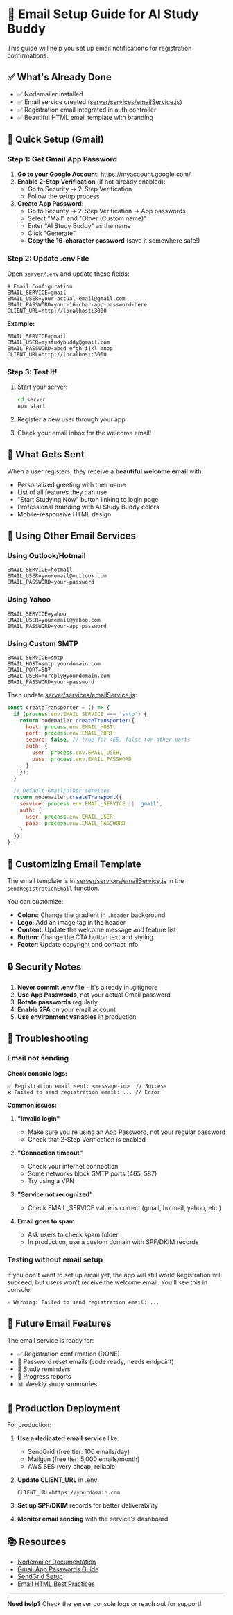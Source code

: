 # 📧 Email Setup Guide for AI Study Buddy

This guide will help you set up email notifications for registration confirmations.

## ✅ What's Already Done

- ✅ Nodemailer installed
- ✅ Email service created ([server/services/emailService.js](server/services/emailService.js))
- ✅ Registration email integrated in auth controller
- ✅ Beautiful HTML email template with branding

## 🚀 Quick Setup (Gmail)

### Step 1: Get Gmail App Password

1. **Go to your Google Account**: https://myaccount.google.com/
2. **Enable 2-Step Verification** (if not already enabled):
   - Go to Security → 2-Step Verification
   - Follow the setup process
3. **Create App Password**:
   - Go to Security → 2-Step Verification → App passwords
   - Select "Mail" and "Other (Custom name)"
   - Enter "AI Study Buddy" as the name
   - Click "Generate"
   - **Copy the 16-character password** (save it somewhere safe!)

### Step 2: Update .env File

Open `server/.env` and update these fields:

```env
# Email Configuration
EMAIL_SERVICE=gmail
EMAIL_USER=your-actual-email@gmail.com
EMAIL_PASSWORD=your-16-char-app-password-here
CLIENT_URL=http://localhost:3000
```

**Example:**
```env
EMAIL_SERVICE=gmail
EMAIL_USER=mystudybuddy@gmail.com
EMAIL_PASSWORD=abcd efgh ijkl mnop
CLIENT_URL=http://localhost:3000
```

### Step 3: Test It!

1. Start your server:
   ```bash
   cd server
   npm start
   ```

2. Register a new user through your app

3. Check your email inbox for the welcome email!

## 📧 What Gets Sent

When a user registers, they receive a **beautiful welcome email** with:
- Personalized greeting with their name
- List of all features they can use
- "Start Studying Now" button linking to login page
- Professional branding with AI Study Buddy colors
- Mobile-responsive HTML design

## 🔧 Using Other Email Services

### Using Outlook/Hotmail

```env
EMAIL_SERVICE=hotmail
EMAIL_USER=youremail@outlook.com
EMAIL_PASSWORD=your-password
```

### Using Yahoo

```env
EMAIL_SERVICE=yahoo
EMAIL_USER=youremail@yahoo.com
EMAIL_PASSWORD=your-app-password
```

### Using Custom SMTP

```env
EMAIL_SERVICE=smtp
EMAIL_HOST=smtp.yourdomain.com
EMAIL_PORT=587
EMAIL_USER=noreply@yourdomain.com
EMAIL_PASSWORD=your-password
```

Then update [server/services/emailService.js](server/services/emailService.js):

```javascript
const createTransporter = () => {
  if (process.env.EMAIL_SERVICE === 'smtp') {
    return nodemailer.createTransporter({
      host: process.env.EMAIL_HOST,
      port: process.env.EMAIL_PORT,
      secure: false, // true for 465, false for other ports
      auth: {
        user: process.env.EMAIL_USER,
        pass: process.env.EMAIL_PASSWORD
      }
    });
  }

  // Default Gmail/other services
  return nodemailer.createTransport({
    service: process.env.EMAIL_SERVICE || 'gmail',
    auth: {
      user: process.env.EMAIL_USER,
      pass: process.env.EMAIL_PASSWORD
    }
  });
};
```

## 🎨 Customizing Email Template

The email template is in [server/services/emailService.js](server/services/emailService.js) in the `sendRegistrationEmail` function.

You can customize:
- **Colors**: Change the gradient in `.header` background
- **Logo**: Add an image tag in the header
- **Content**: Update the welcome message and feature list
- **Button**: Change the CTA button text and styling
- **Footer**: Update copyright and contact info

## 🔒 Security Notes

1. **Never commit .env file** - It's already in .gitignore
2. **Use App Passwords**, not your actual Gmail password
3. **Rotate passwords** regularly
4. **Enable 2FA** on your email account
5. **Use environment variables** in production

## 🐛 Troubleshooting

### Email not sending

**Check console logs:**
```
✅ Registration email sent: <message-id>  // Success
❌ Failed to send registration email: ... // Error
```

**Common issues:**

1. **"Invalid login"**
   - Make sure you're using an App Password, not your regular password
   - Check that 2-Step Verification is enabled

2. **"Connection timeout"**
   - Check your internet connection
   - Some networks block SMTP ports (465, 587)
   - Try using a VPN

3. **"Service not recognized"**
   - Check EMAIL_SERVICE value is correct (gmail, hotmail, yahoo, etc.)

4. **Email goes to spam**
   - Ask users to check spam folder
   - In production, use a custom domain with SPF/DKIM records

### Testing without email setup

If you don't want to set up email yet, the app will still work! Registration will succeed, but users won't receive the welcome email. You'll see this in console:

```
⚠️ Warning: Failed to send registration email: ...
```

## 📝 Future Email Features

The email service is ready for:
- ✅ Registration confirmation (DONE)
- 🔄 Password reset emails (code ready, needs endpoint)
- 📧 Study reminders
- 🎯 Progress reports
- 📊 Weekly study summaries

## 🚀 Production Deployment

For production:

1. **Use a dedicated email service** like:
   - SendGrid (free tier: 100 emails/day)
   - Mailgun (free tier: 5,000 emails/month)
   - AWS SES (very cheap, reliable)

2. **Update CLIENT_URL** in .env:
   ```env
   CLIENT_URL=https://yourdomain.com
   ```

3. **Set up SPF/DKIM** records for better deliverability

4. **Monitor email sending** with the service's dashboard

## 📚 Resources

- [Nodemailer Documentation](https://nodemailer.com/)
- [Gmail App Passwords Guide](https://support.google.com/accounts/answer/185833)
- [SendGrid Setup](https://sendgrid.com/docs/)
- [Email HTML Best Practices](https://www.campaignmonitor.com/dev-resources/guides/coding-html-emails/)

---

**Need help?** Check the server console logs or reach out for support!
